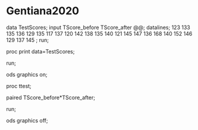 # Gentiana2020
data TestScores;
         input TScore_before TScore_after @@;
         datalines;
   123 133   135 136   129 135   117 137
   120 142   138 135   140 121   145 147
   136 168   140 152   146 129   137 145
   ;
   run;

 

proc print data=TestScores;

run;

 

 ods graphics on;

 proc ttest;

 paired TScore_before*TScore_after;

 run;

 ods graphics off;
